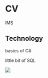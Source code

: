 # CV



IMS



## Technology

basics of C#

little bit of SQL


<img src="(https://media4.giphy.com/media/v1.Y2lkPTc5MGI3NjExeTR0M2NsOTh4ZjZsYWhocHozamU5aWFwMXVuZTJncjVjaWE5amhzcSZlcD12MV9pbnRlcm5hbF9naWZfYnlfaWQmY3Q9Zw/TnB47dirD0g2tYr51r/giphy.gif)"/>

